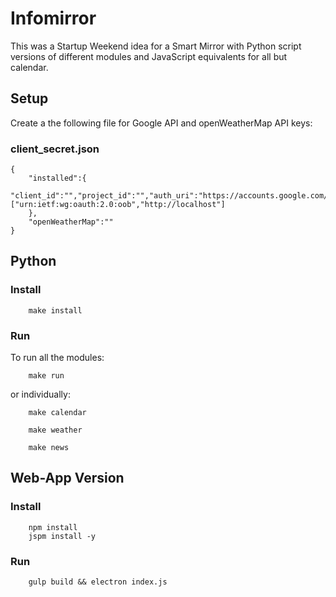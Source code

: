 # Infomirror

This was a Startup Weekend idea for a Smart Mirror with Python script versions of different modules and JavaScript equivalents for all but calendar. 

## Setup

Create a the following file for Google API and openWeatherMap API keys:

### client_secret.json

```
{
    "installed":{
        "client_id":"","project_id":"","auth_uri":"https://accounts.google.com/o/oauth2/auth","token_uri":"https://accounts.google.com/o/oauth2/token","auth_provider_x509_cert_url":"https://www.googleapis.com/oauth2/v1/certs","client_secret":"","redirect_uris":["urn:ietf:wg:oauth:2.0:oob","http://localhost"]
    },
    "openWeatherMap":""
}
```

## Python

### Install

```
    make install
```

### Run

To run all the modules:
```
    make run
```

or individually:
```
    make calendar
```
```
    make weather
```
```
    make news
```

## Web-App Version

### Install

```
    npm install
    jspm install -y
```

### Run

```
    gulp build && electron index.js
```
